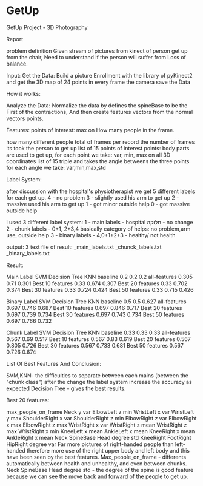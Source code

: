 # GetUp
GetUp Project - 3D Photography

Report


problem definition 
Given stream of pictures from kinect of person get up from the chair,
Need to understand if the person will suffer from Loss of balance.

Input:
Get the Data:
Build a picture Enrollment with the library of pyKinect2 and get the 3D map of 24 points in every frame
the camera save the Data



How it works:













Analyze the Data:
Normalize the data by defines the spineBase to be the First of the contractions,
And then create features vectors from the normal vectors points.

Features: 
points of interest:
max on How many people in the frame.

how many different people 
total of frames per record
the number of frames its took the person to get up
list of 15 points of interest points: body parts are used to get up, for each point we take: var, min, max on all 3D coordinates
list of 15 triple and takes the angle betweens the three points for each angle we take: var,min,max,std
  


Label System:

after discussion with the hospital's physiotherapist we get 5 different labels for each get up.
4 - no problem
3 - slightly used his arm to get up
2 - massive used his arm to get up
1 - got minor outside help
0 - got massive outside help


i used 3 different label system:
1 - main labels - hospital חלוקה  - no change
2 - chunk labels -  0+1, 2+3,4 basically category of helps: no problem,arm use, outside help
3 - binary labels - 4,0+1+2+3 - healthy/ not health









output:
3 text file of result:
<your output file name>_main_labels.txt 
<your output file name>_chunck_labels.txt
<your output file name>_binary_labels.txt

Result:  


Main Label
SVM
Decision Tree
KNN
baseline
0.2
0.2
0.2
all-features
0.305
0.71
0.301
Best 10 features
0.33
0.674
0.307
Best 20 features
0.33
0.702
0.374
Best 30 features
0.33
0.724
0.424
Best 50 features
0.33
0.715
0.426
	

Binary Label
SVM
Decision Tree
KNN
baseline
0.5
0.5
0.627
all-features
0.697
0.746
0.687
Best 10 features
0.697
0.846
0.717
Best 20 features
0.697
0.739
0.734
Best 30 features
0.697
0.743
0.734
Best 50 features
0.697
0.766
0.732


Chunk Label
SVM
Decision Tree
KNN
baseline
0.33
0.33
0.33
all-features
0.567
0.69
0.517
Best 10 features
0.567
0.83
0.619
Best 20 features
0.567
0.805
0.726
Best 30 features
0.567
0.733
0.681
Best 50 features
0.567
0.726
0.674


List Of Best Features And Conclusion: 

SVM,KNN-  the difficulties to separate between each mains (between the "chunk class") after the change the label system increase the accuracy as expected
Decision Tree -  gives the best results.

Best 20 features:

max_people_on_frame
Neck y var
ElbowLeft z min
WristLeft x var
WristLeft y max
ShoulderRight x var
ShoulderRight z min
ElbowRight z var
ElbowRight x max
ElbowRight z max
WristRight x var
WristRight z mean
WristRight z max
WristRight x min
KneeLeft x mean
AnkleLeft x mean
KneeRight x mean
AnkleRight x mean
Neck SpineBase Head degree std
KneeRight FootRight HipRight degree var
Far more pictures of right-handed people than left-handed therefore more use of the right upper body and left body and this have been seen by the best features.
Max_people_on_frame - differents automatically between health and unhealthy, and even between chunks.
Neck SpineBase Head degree std - the degree of the spine is good feature because we can see the move back and forward of the people to get up.
